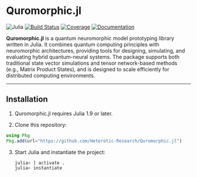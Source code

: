 # Quromorphic.jl

![Julia](https://img.shields.io/badge/Julia-1.11+-9558B2?logo=julia&logoColor=white)
[![Build Status](https://github.com/Heterotic-Research/Quromorphic.jl/actions/workflows/CI.yml/badge.svg?branch=main)](https://github.com/Heterotic-Research/Quromorphic.jl/actions/workflows/CI.yml?query=branch%3Amain)
[![Coverage](https://codecov.io/gh/Heterotic-Research/Quromorphic.jl/branch/main/graph/badge.svg)](https://codecov.io/gh/Heterotic-Research/Quromorphic.jl)
[![Documentation](https://img.shields.io/badge/docs-dev-blue.svg)](https://heterotic-research.github.io/Quromorphic.jl/dev)

**Quromorphic.jl** is a quantum neuromorphic model prototyping library written in Julia. It combines quantum computing principles with neuromorphic architectures, providing tools for designing, simulating, and evaluating hybrid quantum-neural systems. The package supports both traditional state vector simulations and tensor network-based methods (e.g., Matrix Product States), and is designed to scale efficiently for distributed computing environments.

---

##  Installation

1. Quromorphic.jl requires Julia 1.9 or later.

2. Clone this repository:
```julia
using Pkg
Pkg.add(url="https://github.com/Heterotic-Research/Quromorphic.jl")
```

3. Start Julia and instantiate the project:
   ```julia
   julia> ] activate .
   julia> instantiate
   ```

